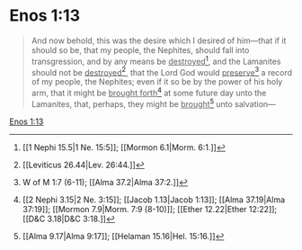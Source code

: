# Enos 1:13

> And now behold, this was the desire which I desired of him—that if it should so be, that my people, the Nephites, should fall into transgression, and by any means be <u>destroyed</u>[^a], and the Lamanites should not be <u>destroyed</u>[^b], that the Lord God would <u>preserve</u>[^c] a record of my people, the Nephites; even if it so be by the power of his holy arm, that it might be <u>brought forth</u>[^d] at some future day unto the Lamanites, that, perhaps, they might be <u>brought</u>[^e] unto salvation—

[Enos 1:13](https://www.churchofjesuschrist.org/study/scriptures/bofm/enos/1?lang=eng&id=p13#p13)


[^a]: [[1 Nephi 15.5|1 Ne. 15:5]]; [[Mormon 6.1|Morm. 6:1.]]
[^b]: [[Leviticus 26.44|Lev. 26:44.]]
[^c]: W of M 1:7 (6-11); [[Alma 37.2|Alma 37:2.]]
[^d]: [[2 Nephi 3.15|2 Ne. 3:15]]; [[Jacob 1.13|Jacob 1:13]]; [[Alma 37.19|Alma 37:19]]; [[Mormon 7.9|Morm. 7:9 (8-10)]]; [[Ether 12.22|Ether 12:22]]; [[D&C 3.18|D&C 3:18.]]
[^e]: [[Alma 9.17|Alma 9:17]]; [[Helaman 15.16|Hel. 15:16.]]
